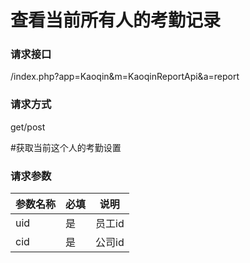 # 查看当前所有人的考勤记录
### **请求接口**
/index.php?app=Kaoqin&m=KaoqinReportApi&a=report

### **请求方式**
get/post

#获取当前这个人的考勤设置
### **请求参数**

| 参数名称  |必填|     说明      |
|------|-----|------|
| uid | 是 |   员工id   |
| cid     | 是 |   公司id   |




